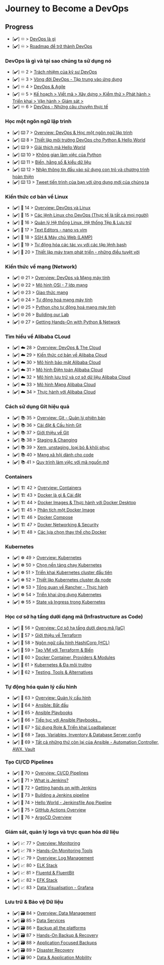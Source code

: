 # Journey to Become a DevOps

## Progress

- [✔️] ♾️ > [DevOps là gì](howto/DevOps-la-gi.md)
- [✔️] ♾️ > [Roadmap để trở thành DevOps](howto/DevOps-Roadmap.md)

### DevOps là gì và tại sao chúng ta sử dụng nó

- [✔️] ♾️ 2 > [Trách nhiệm của kỹ sư DevOps](howto/step02.md)
- [✔️] ♾️ 3 > [Vòng đời DevOps - Tập trung vào ứng dụng](howto/step03.md)
- [✔️] ♾️ 4 > [DevOps & Agile](howto/step04.md)
- [✔️] ♾️ 5 > [Kế hoạch > Viết mã > Xây dựng > Kiểm thử > Phát hành > Triển khai > Vận hành > Giám sát >](howto/step05.md)
- [✔️] ♾️ 6 > [DevOps - Những câu chuyện thực tế](howto/step06.md)

### Học một ngôn ngữ lập trình

- [✔️] ⌨️ 7 > [Overview: DevOps & Học một ngôn ngữ lập trình](howto/step07.md)
- [✔️] ⌨️ 8 > [Thiết lập môi trường DevOps cho Python & Hello World](howto/step08.md)
- [✔️] ⌨️ 9 > [Giải thích mã Hello World](howto/step09.md)
- [✔️] ⌨️ 10 > [Không gian làm việc của Python](howto/step10.md)
- [✔️] ⌨️ 11 > [Biến, hằng số & kiểu dữ liệu](howto/step11.md)
- [✔️] ⌨️ 12 > [Nhận thông tin đầu vào sử dụng con trỏ và chương trình hoàn thiện](howto/step12.md)
- [✔️] ⌨️ 13 > [Tweet tiến trình của bạn với ứng dụng mới của chúng ta](howto/step13.md)

### Kiến thức cơ bản về Linux

- [✔️] 🐧 14 > [Overview: DevOps và Linux](howto/step14.md)
- [✔️] 🐧 15 > [Các lệnh Linux cho DevOps (Thực tế là tất cả mọi người)](howto/step15.md)
- [✔️] 🐧 16 > [Quản lý Hệ thống Linux, Hệ thống Tệp & Lưu trữ](howto/step16.md)
- [✔️] 🐧 17 > [Text Editors - nano vs vim](howto/step17.md)
- [✔️] 🐧 18 > [SSH & Máy chủ Web (LAMP)](howto/step18.md)
- [✔️] 🐧 19 > [Tự động hóa các tác vụ với các tập lệnh bash](howto/step19.md)
- [✔️] 🐧 20 > [Thiết lập máy trạm phát triển - những điều tuyệt vời](howto/step20.md)

### Kiến thức về mạng (Network)

- [✔️] 🌐 21 > [Overview: DevOps và Mạng máy tính](howto/step21.md)
- [✔️] 🌐 22 > [Mô hình OSI - 7 lớp mạng](howto/step22.md)
- [✔️] 🌐 23 > [Giao thức mạng](howto/step23.md)
- [✔️] 🌐 24 > [Tự động hoá mạng máy tính](howto/step24.md)
- [✔️] 🌐 25 > [Python cho tự động hoá mạng máy tính](howto/step25.md)
- [✔️] 🌐 26 > [Building our Lab](howto/step26.md)
- [✔️] 🌐 27 > [Getting Hands-On with Python & Network](howto/step27.md)

### Tìm hiểu về Alibaba CLoud

- [✔️] ☁️ 28 > [Overview: DevOps & The Cloud](howto/step28.md)
- [✔️] ☁️ 29 > [Kiến thức cơ bản về Alibaba Cloud](howto/step29.md)
- [✔️] ☁️ 30 > [Mô hình bảo mật Alibaba Cloud](howto/step30.md)
- [✔️] ☁️ 31 > [Mô hình Điện toán Alibaba Cloud](howto/step31.md)
- [✔️] ☁️ 32 > [Mô hình lưu trữ và cơ sở dữ liệu Alibaba Cloud](howto/step32.md)
- [✔️] ☁️ 33 > [Mô hình Mạng Alibaba Cloud](howto/step33.md)
- [✔️] ☁️ 34 > [Thực hành với Alibaba Cloud](howto/step34.md)

### Cách sử dụng Git hiệu quả

- [✔️] 📚 35 > [Overview: Git - Quản lý phiên bản](howto/step35.md)
- [✔️] 📚 36 > [Cài đặt & Cấu hình Git](howto/step36.md)
- [✔️] 📚 37 > [Giới thiệu về Git](howto/step37.md)
- [✔️] 📚 38 > [Staging & Changing](howto/step38.md)
- [✔️] 📚 39 > [Xem, unstaging, loại bỏ & khôi phục](howto/step39.md)
- [✔️] 📚 40 > [Mạng xã hội dành cho code](howto/step40.md)
- [✔️] 📚 41 > [Quy trình làm việc với mã nguồn mở](howto/step41.md)
### Containers

- [✔️] 🏗️ 42 > [Overview: Containers](howto/step42.md)
- [✔️] 🏗️ 43 > [Docker là gì & Cài đặt](howto/step43.md)
- [✔️] 🏗️ 44 > [Docker Images & Thực hành với Docker Desktop](howto/step44.md)
- [✔️] 🏗️ 45 > [Phân tích một Docker Image](howto/step45.md)
- [✔️] 🏗️ 46 > [Docker Compose](howto/step46.md)
- [✔️] 🏗️ 47 > [Docker Networking & Security](howto/step47.md)
- [✔️] 🏗️ 48 > [Các lựa chọn thay thế cho Docker](howto/step48.md)

### Kubernetes

- [✔️] ☸ 49 > [Overview: Kubernetes](howto/step49.md)
- [✔️] ☸ 50 > [Chọn nền tảng chạy Kubernetes](howto/step50.md)
- [✔️] ☸ 51 > [Triển khai Kubernetes cluster đầu tiên](howto/step51.md)
- [✔️] ☸ 52 > [Thiết lập Kubernetes cluster đa node](howto/step52.md)
- [✔️] ☸ 53 > [Tổng quan về Rancher - Thực hành](howto/step53.md)
- [✔️] ☸ 54 > [Triển khai ứng dụng Kubernetes](howto/step54.md)
- [✔️] ☸ 55 > [State và Ingress trong Kubernetes](howto/step55.md)

### Học cơ sở hạ tầng dưới dạng mã (Infrastructure as Code)

- [✔️] 🤖 56 > [Overview: Cơ sở hạ tầng dưới dạng mã (IaC)](howto/step56.md)
- [✔️] 🤖 57 > [Giới thiệu về Terraform](howto/step57.md)
- [✔️] 🤖 58 > [Ngôn ngữ cấu hình HashiCorp (HCL)](howto/step58.md)
- [✔️] 🤖 59 > [Tạo VM với Terraform & Biến](howto/step59.md)
- [✔️] 🤖 60 > [Docker Container, Providers & Modules](howto/step60.md)
- [✔️] 🤖 61 > [Kubernetes & Đa môi trường](howto/step61.md)
- [✔️] 🤖 62 > [Testing, Tools & Alternatives](howto/step62.md)

### Tự động hóa quản lý cấu hình

- [✔️] 📜 63 > [Overview: Quản lý cấu hình](howto/step63.md)
- [✔️] 📜 64 > [Ansible: Bắt đầu](howto/step64.md)
- [✔️] 📜 65 > [Ansible Playbooks](howto/step65.md)
- [✔️] 📜 66 > [Tiếp tục với Ansible Playbooks...](howto/step66.md)
- [✔️] 📜 67 > [Sử dụng Role & Triển khai Loadbalancer](howto/step67.md)
- [✔️] 📜 68 > [Tags, Variables, Inventory & Database Server config](howto/step68.md)
- [✔️] 📜 69 > [Tất cả những thứ còn lại của Ansible - Automation Controller, AWX, Vault](howto/step69.md)

### Tạo CI/CD Pipelines

- [✔️] 🔄 70 > [Overview: CI/CD Pipelines](howto/step70.md)
- [✔️] 🔄 71 > [What is Jenkins?](howto/step71.md)
- [✔️] 🔄 72 > [Getting hands on with Jenkins](howto/step72.md)
- [✔️] 🔄 73 > [Building a Jenkins pipeline](howto/step73.md)
- [✔️] 🔄 74 > [Hello World - Jenkinsfile App Pipeline](howto/step74.md)
- [✔️] 🔄 75 > [GitHub Actions Overview](howto/step75.md)
- [✔️] 🔄 76 > [ArgoCD Overview](howto/step76.md)

### Giám sát, quản lý logs và trực quan hóa dữ liệu

- [✔️] 📈 77 > [Overview: Monitoring](howto/step77.md)
- [✔️] 📈 78 > [Hands-On Monitoring Tools](howto/step78.md)
- [✔️] 📈 79 > [Overview: Log Management](howto/step79.md)
- [✔️] 📈 80 > [ELK Stack](howto/step80.md)
- [✔️] 📈 81 > [Fluentd & FluentBit](howto/step81.md)
- [✔️] 📈 82 > [EFK Stack](howto/step82.md)
- [✔️] 📈 83 > [Data Visualisation - Grafana](howto/step83.md)

### Lưu trữ & Bảo vệ Dữ liệu

- [✔️] 🗃️ 84 > [Overview: Data Management](howto/step84.md)
- [✔️] 🗃️ 85 > [Data Services](howto/step85.md)
- [✔️] 🗃️ 86 > [Backup all the platforms](howto/step86.md)
- [✔️] 🗃️ 87 > [Hands-On Backup & Recovery](howto/step87.md)
- [✔️] 🗃️ 88 > [Application Focused Backups](howto/step88.md)
- [✔️] 🗃️ 89 > [Disaster Recovery](howto/step89.md)
- [✔️] 🗃️ 90 > [Data & Application Mobility](howto/step90.md)